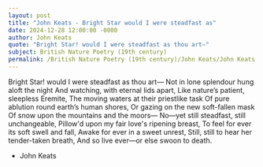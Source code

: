 ```yaml
---
layout: post
title: "John Keats - Bright Star would I were steadfast as"
date: 2024-12-28 12:00:00 -0000
author: John Keats
quote: "Bright Star! would I were steadfast as thou art—"
subject: British Nature Poetry (19th century)
permalink: /British Nature Poetry (19th century)/John Keats/John Keats - Bright Star would I were steadfast as
---
```


Bright Star! would I were steadfast as thou art—
Not in lone splendour hung aloft the night
And watching, with eternal lids apart,
Like nature’s patient, sleepless Eremite,
The moving waters at their priestlike task
Of pure ablution round earth’s human shores,
Or gazing on the new soft-fallen mask
Of snow upon the mountains and the moors—
No—yet still steadfast, still unchangeable,
Pillow'd upon my fair love's ripening breast,
To feel for ever its soft swell and fall,
Awake for ever in a sweet unrest,
Still, still to hear her tender-taken breath,
And so live ever—or else swoon to death.

- John Keats
